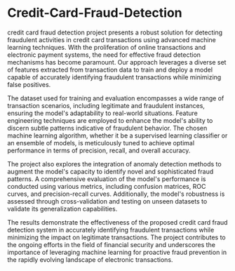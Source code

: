 # Credit-Card-Fraud-Detection
credit card fraud detection project presents a robust solution for detecting fraudulent activities in credit card transactions using advanced machine learning techniques. With the proliferation of online transactions and electronic payment systems, the need for effective fraud detection mechanisms has become paramount. Our approach leverages a diverse set of features extracted from transaction data to train and deploy a model capable of accurately identifying fraudulent transactions while minimizing false positives.

The dataset used for training and evaluation encompasses a wide range of transaction scenarios, including legitimate and fraudulent instances, ensuring the model's adaptability to real-world situations. Feature engineering techniques are employed to enhance the model's ability to discern subtle patterns indicative of fraudulent behavior. The chosen machine learning algorithm, whether it be a supervised learning classifier or an ensemble of models, is meticulously tuned to achieve optimal performance in terms of precision, recall, and overall accuracy.

The project also explores the integration of anomaly detection methods to augment the model's capacity to identify novel and sophisticated fraud patterns. A comprehensive evaluation of the model's performance is conducted using various metrics, including confusion matrices, ROC curves, and precision-recall curves. Additionally, the model's robustness is assessed through cross-validation and testing on unseen datasets to validate its generalization capabilities.

The results demonstrate the effectiveness of the proposed credit card fraud detection system in accurately identifying fraudulent transactions while minimizing the impact on legitimate transactions. The project contributes to the ongoing efforts in the field of financial security and underscores the importance of leveraging machine learning for proactive fraud prevention in the rapidly evolving landscape of electronic transactions.
